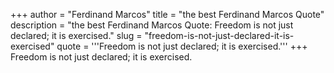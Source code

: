 +++
author = "Ferdinand Marcos"
title = "the best Ferdinand Marcos Quote"
description = "the best Ferdinand Marcos Quote: Freedom is not just declared; it is exercised."
slug = "freedom-is-not-just-declared-it-is-exercised"
quote = '''Freedom is not just declared; it is exercised.'''
+++
Freedom is not just declared; it is exercised.
